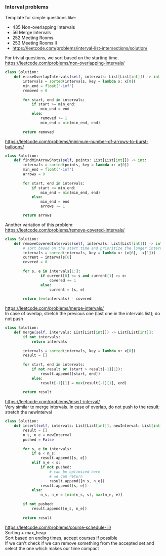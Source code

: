 ### Interval problems

Template for simple questions like: <br />
* 435 Non-overlapping Intervals 
* 56 Merge Intervals 
* 252 Meeting Rooms
* 253 Meeting Rooms II 
* https://leetcode.com/problems/interval-list-intersections/solution/ <br />

For trivial questions, we sort based on the starting time. <br />
https://leetcode.com/problems/non-overlapping-intervals/
```py
class Solution:
    def eraseOverlapIntervals(self, intervals: List[List[int]]) -> int:
        intervals = sorted(intervals, key = lambda x: x[0])
        min_end = float('-inf')
        removed = 0
        
        for start, end in intervals:
            if start >= min_end:
                min_end = end 
            else:
                removed += 1
                min_end = min(min_end, end)
        
        return removed
```
https://leetcode.com/problems/minimum-number-of-arrows-to-burst-balloons/
```py
class Solution:
    def findMinArrowShots(self, points: List[List[int]]) -> int:
        intervals = sorted(points, key = lambda x: x[0])
        min_end = float('-inf')
        arrows = 0
        
        for start, end in intervals:
            if start <= min_end:
                min_end = min(min_end, end)    
            else:
                min_end = end
                arrows += 1

        return arrows
```
Another variation of this problem: <br />
https://leetcode.com/problems/remove-covered-intervals/
```py
class Solution:
    def removeCoveredIntervals(self, intervals: List[List[int]]) -> int:
        # sort based on the start time and prioritize the longer interval
        intervals = sorted(intervals, key = lambda x: (x[0], -x[1]))
        current = intervals[0]
        covered = 0
        
        for s, e in intervals[1:]:
                if current[0] <= s and current[1] >= e:
                    covered += 1
                else:
                    current = [s, e]
        
        return len(intervals) - covered
```
https://leetcode.com/problems/merge-intervals/ <br />
In case of overlap, stretch the previous one (last one in the intervals list); do not push
```py
class Solution:
    def merge(self, intervals: List[List[int]]) -> List[List[int]]:
        if not intervals:
            return intervals
        
        intervals = sorted(intervals, key = lambda x: x[0])
        result = []
        
        for start, end in intervals:
            if not result or (start > result[-1][1]):
                result.append([start, end])
            else:
                result[-1][1] = max(result[-1][1], end)
                
        return result
```

https://leetcode.com/problems/insert-interval/ <br />
Very similar to merge intervals. In case of overlap, do not push to the result; stretch the newInterval
```py
class Solution:
    def insert(self, intervals: List[List[int]], newInterval: List[int]) -> List[List[int]]:
        result = []
        n_s, n_e = newInterval
        pushed = False
        
        for s, e in intervals:
            if e < n_s:
                result.append([s, e])
            elif n_e < s:
                if not pushed:
                    # can be optimized here 
                    # we can return 
                    result.append([n_s, n_e])
                result.append([s, e])
            else:
                n_s, n_e = [min(n_s, s), max(n_e, e)]
                
        if not pushed:
            result.append([n_s, n_e])
        
        return result
```
https://leetcode.com/problems/course-schedule-iii/ <br>
Sorting + max_heap <br />
Sort based on ending times, accept courses if possible <br />
If we can't check if we can remove something from the accepted set and select the one which makes our time compact